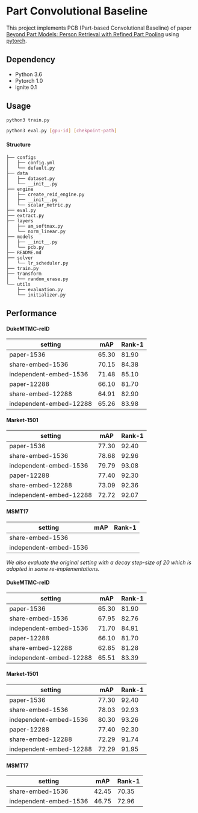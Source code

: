 # Part Convolutional Baseline

This project implements PCB (Part-based Convolutional Baseline) of paper [Beyond Part Models: Person Retrieval with Refined Part Pooling](https://arxiv.org/abs/1711.09349) using [pytorch](https://github.com/pytorch/pytorch).

## Dependency

* Python 3.6
* Pytorch 1.0
* ignite 0.1

## Usage

```bash
python3 train.py
```

```bash
python3 eval.py [gpu-id] [chekpoint-path] 
```



#### Structure

```
├── configs
│   ├── config.yml
│   └── default.py
├── data
│   ├── dataset.py
│   └── __init__.py
├── engine
│   ├── create_reid_engine.py
│   ├── __init__.py
│   └── scalar_metric.py
├── eval.py
├── extract.py
├── layers
│   ├── am_softmax.py
│   └── norm_linear.py
├── models
│   ├── __init__.py
│   └── pcb.py
├── README.md
├── solver
│   └── lr_scheduler.py
├── train.py
├── transform
│   └── random_erase.py
└── utils
    ├── evaluation.py
    └── initializer.py

```



## Performance

#### DukeMTMC-reID

| setting | mAP   | Rank-1 |
| ------- | ----- | ------ |
| paper-1536  | 65.30 | 81.90  |
| share-embed-1536 | 70.15   | 84.38   |
| independent-embed-1536  | 71.48  |  85.10   |
| paper-12288  | 66.10  |   81.70  |
| share-embed-12288 | 64.91  |  82.90   |
| independent-embed-12288  | 65.26  |  83.98   |

#### Market-1501
| setting | mAP   | Rank-1 |
| ------- | ----- | ------ |
| paper-1536  | 77.30 | 92.40  |
| share-embed-1536 |  78.68 | 92.96 |
| independent-embed-1536  | 79.79 | 93.08  |
| paper-12288  | 77.40 | 92.30  |
| share-embed-12288 | 73.09   | 92.36   |
| independent-embed-12288  | 72.72  |  92.07  |

#### MSMT17
| setting | mAP   | Rank-1 |
| ------- | ----- | ------ |
| share-embed-1536 |    |     |
| independent-embed-1536 |     |    |


*We also evaluate the original setting with a decay step-size of 20 which is adopted in some re-implementations.*

#### DukeMTMC-reID

| setting | mAP   | Rank-1 |
| ------- | ----- | ------ |
| paper-1536  | 65.30 | 81.90  |
| share-embed-1536 | 67.95  | 82.76   |
| independent-embed-1536  | 71.70 |  84.91  |
| paper-12288  | 66.10  |   81.70  |
| share-embed-12288 | 62.85 |  81.28   |
| independent-embed-12288  | 65.51 |  83.39   |

#### Market-1501
| setting | mAP   | Rank-1 |
| ------- | ----- | ------ |
| paper-1536  | 77.30 | 92.40  |
| share-embed-1536 | 78.03 | 92.93 |
| independent-embed-1536  | 80.30 | 93.26  |
| paper-12288  | 77.40 | 92.30  |
| share-embed-12288 | 72.29  | 91.74   |
| independent-embed-12288  | 72.29  | 91.95  |

#### MSMT17
| setting | mAP   | Rank-1 |
| ------- | ----- | ------ |
| share-embed-1536 | 42.45   |  70.35   |
| independent-embed-1536 | 46.75    |  72.96  |




